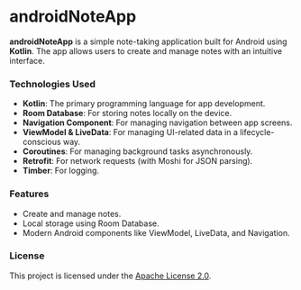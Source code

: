 # androidNoteApp

**androidNoteApp** is a simple note-taking application built for Android using **Kotlin**. The app allows users to create and manage notes with an intuitive interface.

### Technologies Used

- **Kotlin**: The primary programming language for app development.
- **Room Database**: For storing notes locally on the device.
- **Navigation Component**: For managing navigation between app screens.
- **ViewModel & LiveData**: For managing UI-related data in a lifecycle-conscious way.
- **Coroutines**: For managing background tasks asynchronously.
- **Retrofit**: For network requests (with Moshi for JSON parsing).
- **Timber**: For logging.

### Features

- Create and manage notes.
- Local storage using Room Database.
- Modern Android components like ViewModel, LiveData, and Navigation.

### License

This project is licensed under the [Apache License 2.0](https://www.apache.org/licenses/LICENSE-2.0).
